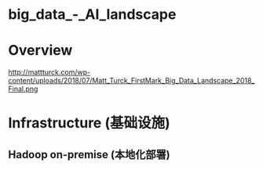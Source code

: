 # big_data_-_AI_landscape

# Overview
http://mattturck.com/wp-content/uploads/2018/07/Matt_Turck_FirstMark_Big_Data_Landscape_2018_Final.png


# Infrastructure (基础设施)

## Hadoop on-premise (本地化部署)

